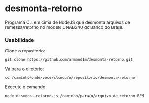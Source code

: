 # desmonta-retorno
Programa CLI em cima de NodeJS que desmonta arquivos de remessa/retorno no modelo CNAB240 do Banco do Brasil.

### Usabilidade
Clone o repositorio:
```
git clone https://github.com/armand1m/desmonta-retorno.git
```

Vá para o diretório:
```
cd /caminho/onde/voce/clonou/o/repositorio/desmonta-retorno
```

Execute o comando:
```
node desmonta-retorno.js /caminho/para/o/arquivo_de_retorno.REM
```
